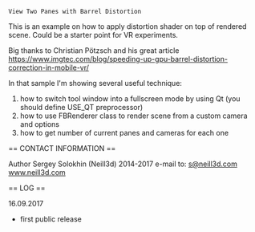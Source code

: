 ﻿

	View Two Panes with Barrel Distortion

 This is an example on how to apply distortion shader on top of rendered scene. Could be a starter point for VR experiments.

Big thanks to Christian Pötzsch
 and his great article https://www.imgtec.com/blog/speeding-up-gpu-barrel-distortion-correction-in-mobile-vr/

In that sample I'm showing several useful technique:
1) how to switch tool window into a fullscreen mode by using Qt (you should define USE_QT preprocessor)
2) how to use FBRenderer class to render scene from a custom camera and options
3) how to get number of current panes and cameras for each one



 == CONTACT INFORMATION ==

Author Sergey Solokhin (Neill3d) 2014-2017
 e-mail to: s@neill3d.com
   www.neill3d.com

 == LOG ==

 16.09.2017
 + first public release